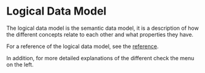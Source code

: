# Logical Data Model

The logical data model is the semantic data model, it is a description of how the different concepts 
relate to each other and what properties they have.

For a reference of the logical data model, see the [reference](reference.md).

In addition, for more detailed explanations of the different check the menu on the left.